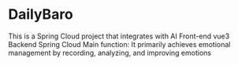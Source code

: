# DailyBaro
This is a Spring Cloud project that integrates with AI Front-end vue3 Backend Spring Cloud Main function: It primarily achieves emotional management by recording, analyzing, and improving emotions
